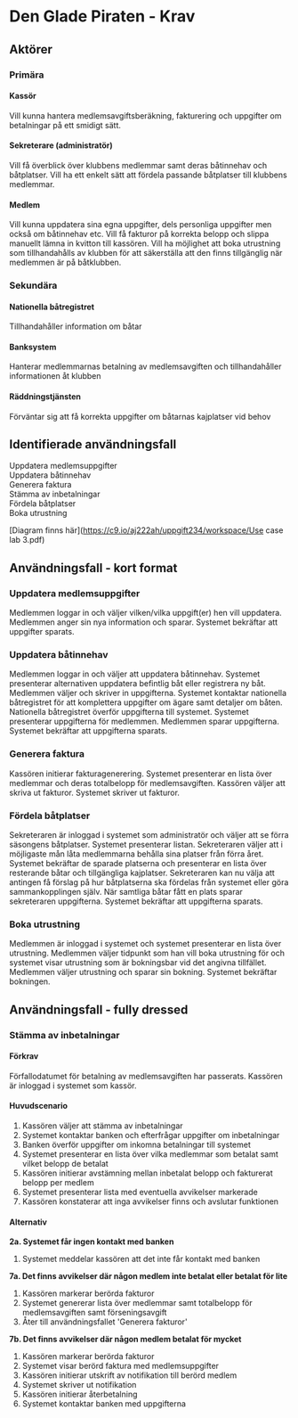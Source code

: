 # Den Glade Piraten - Krav

## Aktörer

### Primära
#### Kassör  
Vill kunna hantera medlemsavgiftsberäkning, fakturering och uppgifter om betalningar på ett smidigt sätt.  

#### Sekreterare (administratör)  
Vill få överblick över klubbens medlemmar samt deras båtinnehav och båtplatser. Vill ha ett enkelt sätt 
att fördela passande båtplatser till klubbens medlemmar.  

#### Medlem  
Vill kunna uppdatera sina egna uppgifter, dels personliga uppgifter men också om båtinnehav etc. 
Vill få fakturor på korrekta belopp och slippa manuellt lämna in kvitton till kassören. Vill ha möjlighet 
att boka utrustning som tillhandahålls av klubben för att säkerställa att den finns tillgänglig när 
medlemmen är på båtklubben.

### Sekundära
#### Nationella båtregistret  
Tillhandahåller information om båtar

#### Banksystem 
Hanterar medlemmarnas betalning av medlemsavgiften och tillhandahåller informationen åt klubben

#### Räddningstjänsten 
Förväntar sig att få korrekta uppgifter om båtarnas kajplatser vid behov

## Identifierade användningsfall
Uppdatera medlemsuppgifter  
Uppdatera båtinnehav  
Generera faktura  
Stämma av inbetalningar  
Fördela båtplatser  
Boka utrustning  

[Diagram finns här](https://c9.io/aj222ah/uppgift234/workspace/Use case lab 3.pdf)

## Användningsfall - kort format
### Uppdatera medlemsuppgifter
Medlemmen loggar in och väljer vilken/vilka uppgift(er) hen vill uppdatera. Medlemmen anger sin nya information och sparar. Systemet bekräftar att uppgifter sparats.

### Uppdatera båtinnehav
Medlemmen loggar in och väljer att uppdatera båtinnehav. Systemet presenterar alternativen uppdatera befintlig båt eller registrera ny båt. Medlemmen väljer och skriver in uppgifterna. Systemet kontaktar nationella båtregistret för att komplettera uppgifter om ägare samt detaljer om båten. Nationella båtregistret överför uppgifterna till systemet. Systemet presenterar uppgifterna för medlemmen. Medlemmen sparar uppgifterna. Systemet bekräftar att uppgifterna sparats.

### Generera faktura
Kassören initierar fakturagenerering. Systemet presenterar en lista över medlemmar och deras totalbelopp för medlemsavgiften. Kassören väljer att skriva ut fakturor. Systemet skriver ut fakturor.

### Fördela båtplatser
Sekreteraren är inloggad i systemet som administratör och väljer att se förra säsongens båtplatser. Systemet presenterar listan. Sekreteraren väljer att i möjligaste mån låta medlemmarna behålla sina platser från förra året. Systemet bekräftar de sparade platserna och presenterar en lista över resterande båtar och tillgängliga kajplatser. Sekreteraren kan nu välja att antingen få förslag på hur båtplatserna ska fördelas från systemet eller göra sammankopplingen själv. När samtliga båtar fått en plats sparar sekreteraren uppgifterna. Systemet bekräftar att uppgifterna sparats.

### Boka utrustning
Medlemmen är inloggad i systemet och systemet presenterar en lista över utrustning. Medlemmen väljer tidpunkt som han vill boka utrustning för och systemet visar utrustning som är bokningsbar vid det angivna tillfället. Medlemmen väljer utrustning och sparar sin bokning. Systemet bekräftar bokningen.

## Användningsfall - fully dressed
### Stämma av inbetalningar
#### Förkrav
Förfallodatumet för betalning av medlemsavgiften har passerats. Kassören är inloggad i systemet som kassör.

#### Huvudscenario
1. Kassören väljer att stämma av inbetalningar
2. Systemet kontaktar banken och efterfrågar uppgifter om inbetalningar
3. Banken överför uppgifter om inkomna betalningar till systemet
4. Systemet presenterar en lista över vilka medlemmar som betalat samt vilket belopp de betalat
5. Kassören initierar avstämning mellan inbetalat belopp och fakturerat belopp per medlem
6. Systemet presenterar lista med eventuella avvikelser markerade
7. Kassören konstaterar att inga avvikelser finns och avslutar funktionen

#### Alternativ
**2a. Systemet får ingen kontakt med banken**  
1. Systemet meddelar kassören att det inte får kontakt med banken

**7a. Det finns avvikelser där någon medlem inte betalat eller betalat för lite**  
1. Kassören markerar berörda fakturor  
2. Systemet genererar lista över medlemmar samt totalbelopp för medlemsavgiften samt förseningsavgift  
3. Åter till användningsfallet 'Generera fakturor'  
  
**7b. Det finns avvikelser där någon medlem betalat för mycket**  
1. Kassören markerar berörda fakturor  
2. Systemet visar berörd faktura med medlemsuppgifter  
3. Kassören initierar utskrift av notifikation till berörd medlem  
4. Systemet skriver ut notifikation  
5. Kassören initierar återbetalning  
6. Systemet kontaktar banken med uppgifterna  
